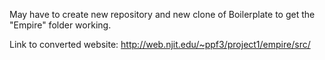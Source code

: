 May have to create new repository and new clone of Boilerplate to get the "Empire" folder working.

Link to converted website: http://web.njit.edu/~ppf3/project1/empire/src/
